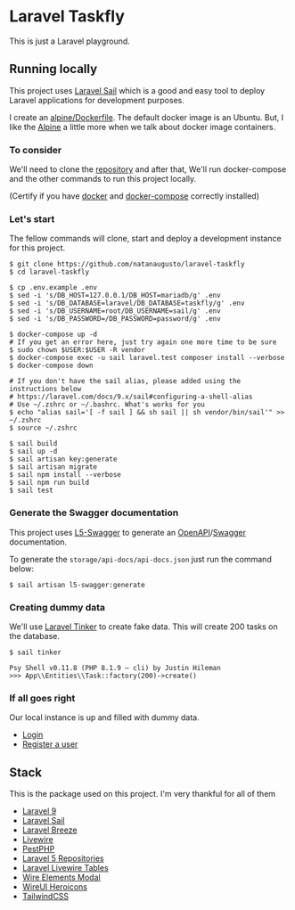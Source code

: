 # Laravel Taskfly

This is just a Laravel playground.

## Running locally

This project uses [Laravel Sail](https://laravel.com/docs/9.x/sail) which is a good and easy tool to deploy Laravel applications for development purposes.

I create an [alpine/Dockerfile](docker/alpine/Dockerfile). The default docker image is an Ubuntu. But, I like the [Alpine](image) a little more when we talk about docker image containers.

### To consider

We'll need to clone the [repository](https://github.com/natanaugusto/laravel-taskfly) and after that, We'll run docker-compose and the other commands to run this project locally.

(Certify if you have [docker](https://docs.docker.com/engine/install) and [docker-compose](https://docs.docker.com/compose/install/) correctly installed)

### Let's start
The fellow commands will clone, start and deploy a development instance for this project.

```shell
$ git clone https://github.com/natanaugusto/laravel-taskfly
$ cd laravel-taskfly

$ cp .env.example .env
$ sed -i 's/DB_HOST=127.0.0.1/DB_HOST=mariadb/g' .env
$ sed -i 's/DB_DATABASE=laravel/DB_DATABASE=taskfly/g' .env
$ sed -i 's/DB_USERNAME=root/DB_USERNAME=sail/g' .env
$ sed -i 's/DB_PASSWORD=/DB_PASSWORD=password/g' .env

$ docker-compose up -d
# If you get an error here, just try again one more time to be sure
$ sudo chown $USER:$USER -R vendor
$ docker-compose exec -u sail laravel.test composer install --verbose
$ docker-compose down

# If you don't have the sail alias, please added using the instructions below
# https://laravel.com/docs/9.x/sail#configuring-a-shell-alias
# Use ~/.zshrc or ~/.bashrc. What's works for you
$ echo "alias sail='[ -f sail ] && sh sail || sh vendor/bin/sail'" >> ~/.zshrc
$ source ~/.zshrc

$ sail build
$ sail up -d
$ sail artisan key:generate
$ sail artisan migrate
$ sail npm install --verbose
$ sail npm run build
$ sail test
```
### Generate the Swagger documentation
This project uses [L5-Swagger](https://github.com/DarkaOnLine/L5-Swagger) to generate an [OpenAPI](https://www.openapis.org)/[Swagger](https://swagger.io/) documentation.

To generate the `storage/api-docs/api-docs.json` just run the command below:
```shell
$ sail artisan l5-swagger:generate
```

### Creating dummy data
We'll use [Laravel Tinker](https://laravel.com/docs/9.x/artisan#tinker) to create fake data. This will create 200 tasks on the database.

```shell
$ sail tinker

Psy Shell v0.11.8 (PHP 8.1.9 — cli) by Justin Hileman
>>> App\\Entities\\Task::factory(200)->create()
```
### If all goes right

Our local instance is up and filled with dummy data.

- [Login](http://localhost/login)
- [Register a user](http://localhost/register)

## Stack
This is the package used on this project. I'm very thankful for all of them
- [Laravel 9](https://laravel.com/docs/9.x)
- [Laravel Sail](https://laravel.com/docs/9.x/sail)
- [Laravel Breeze](https://laravel.com/docs/9.x/starter-kits#laravel-breeze)
- [Livewire](https://laravel-livewire.com)
- [PestPHP](https://pestphp.com)
- [Laravel 5 Repositories](http://andersonandra.de/l5-repository)
- [Laravel Livewire Tables](https://rappasoft.com/docs/laravel-livewire-tables/v2/introduction)
- [Wire Elements Modal](https://github.com/wire-elements/modal)
- [WireUI Heroicons](https://livewire-wireui.com/docs/heroicons)
- [TailwindCSS](https://tailwindcss.com)
